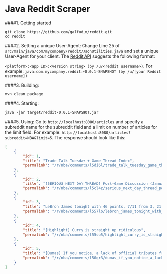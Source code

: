# Java Reddit Scraper

####1. Getting started
```
git clone https://github.com/galfudim/reddit.git
cd reddit
```

####2. Setting a unique User-Agent:
Change Line 25 of `src/main/java/com/mycompany/reddit/JsonUtilities.java` and set a unique User-Agent for your client.
The [Reddit API](https://github.com/reddit-archive/reddit/wiki/API#rules "API#rules") suggests the following format:

`<platform>:<app ID>:<version string> (by /u/<reddit username>)`. For example: `java:com.mycompany.reddit:v0.0.1-SNAPSHOT (by /u/[your Reddit username])`

####3. Building:
```
mvn clean package
```
####4. Starting:
```
java -jar target/reddit-0.0.1-SNAPSHOT.jar 
```

####5. Using:
Go to `http://localhost:8080/articles` and specify a subreddit name for the subreddit field and a limit on number of articles for the limit field. For example: `http://localhost:8080/articles?subreddit=NBA&limit=5`.
The response should look like this:
```json
[
    {
        "id": 1,
        "title": "Trade Talk Tuesday + Game Thread Index",
        "permalink": "/r/nba/comments/l5di6l/trade_talk_tuesday_game_thread_index/"
    },
    {
        "id": 2,
        "title": "[SERIOUS NEXT DAY THREAD] Post-Game Discussion (January 25, 2021)",
        "permalink": "/r/nba/comments/l5cl4z/serious_next_day_thread_postgame_discussion/"
    },
    {
        "id": 3,
        "title": "LeBron James tonight with 46 points, 7/11 from 3, 21 points in the 4th quarter.",
        "permalink": "/r/nba/comments/l557lo/lebron_james_tonight_with_46_points_711_from_3_21/"
    },
    {
        "id": 4,
        "title": "[Highlight] Curry is straight up ridiculous",
        "permalink": "/r/nba/comments/l55so5/highlight_curry_is_straight_up_ridiculous/"
    },
    {
        "id": 5,
        "title": "[Dumas] If you notice, a lack of official tributes from organizations and the NBA this week for Kobe Bryant, it is because his family has asked that teams do not do tributes this year.",
        "permalink": "/r/nba/comments/l50qr3/dumas_if_you_notice_a_lack_of_official_tributes/"
    }
]
```